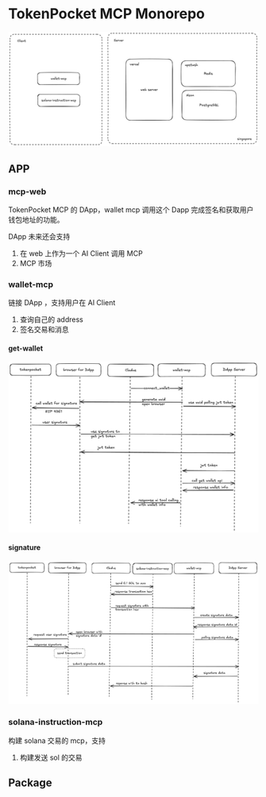 # TokenPocket MCP Monorepo

![1744964422525](image/README/1744964422525.png)

## APP

### mcp-web

TokenPocket MCP 的 DApp，wallet mcp 调用这个 Dapp 完成签名和获取用户钱包地址的功能。

DApp 未来还会支持

1. 在 web 上作为一个 AI Client 调用 MCP
2. MCP 市场

### wallet-mcp

链接 DApp ，支持用户在 AI Client

1. 查询自己的 address
2. 签名交易和消息

#### get-wallet

![1744963731451](image/README/1744963731451.png)

#### signature

![1744964114000](image/README/1744964114000.png)

### solana-instruction-mcp

构建 solana 交易的 mcp，支持

1. 构建发送 sol 的交易

## Package
